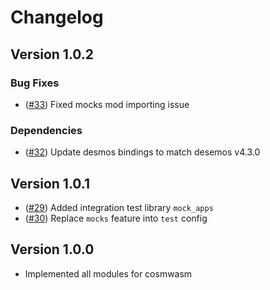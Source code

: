 # Changelog

## Version 1.0.2
### Bug Fixes
* ([#33](https://github.com/desmos-labs/desmos-bindings/pull/33)) Fixed mocks mod importing issue

### Dependencies
* ([#32](https://github.com/desmos-labs/desmos-bindings/pull/32)) Update desmos bindings to match desemos v4.3.0

## Version 1.0.1

* ([\#29](https://github.com/desmos-labs/desmos-bindings/pull/29)) Added integration test library `mock_apps`
* ([\#30](https://github.com/desmos-labs/desmos-bindings/pull/30)) Replace `mocks` feature into `test` config

## Version 1.0.0

* Implemented all modules for cosmwasm 